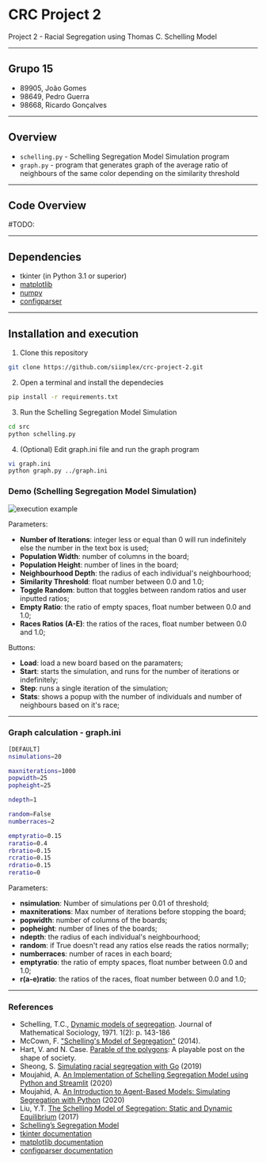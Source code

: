 # CRC Project 2
Project 2 - Racial Segregation using Thomas C. Schelling Model

---

## Grupo 15
- 89905, João Gomes
- 98649, Pedro Guerra
- 98668, Ricardo Gonçalves

---

## Overview

* `schelling.py` - Schelling Segregation Model Simulation program
* `graph.py` - program that generates graph of the average ratio of neighbours of the same color depending on the similarity threshold



---

## Code Overview

#TODO: 

---

## Dependencies
- tkinter (in Python 3.1 or superior)
- [matplotlib](https://pypi.org/project/matplotlib/)
- [numpy](https://pypi.org/project/numpy/)
- [configparser](https://pypi.org/project/configparser/)

---

## Installation and execution

1. Clone this repository

```bash
git clone https://github.com/siimplex/crc-project-2.git
```

2. Open a terminal and install the dependecies

```bash
pip install -r requirements.txt
```

3. Run the Schelling Segregation Model Simulation

```bash
cd src
python schelling.py
```

4. (Optional) Edit graph.ini file and run the graph program

```bash
vi graph.ini
python graph.py ../graph.ini
```

### Demo (Schelling Segregation Model Simulation)

![execution example](https://github.com/siimplex/crc-project-2/blob/main/demo.png "Program Window")

Parameters:

- **Number of Iterations**: integer less or equal than 0 will run indefinitely else the number in the text box is used;
- **Population Width**: number of columns in the board;
- **Population Height**: number of lines in the board;
- **Neighbourhood Depth**: the radius of each individual's neighbourhood;
- **Similarity Threshold**: float number between 0.0 and 1.0;
- **Toggle Random**: button that toggles between random ratios and user inputted ratios;
- **Empty Ratio**: the ratio of empty spaces, float number between 0.0 and 1.0;
- **Races Ratios (A-E)**: the ratios of the races, float number between 0.0 and 1.0;

Buttons:

- **Load**: load a new board based on the paramaters;
- **Start**: starts the simulation, and runs for the number of iterations or indefinitely;
- **Step**: runs a single iteration of the simulation;
- **Stats**: shows a popup with the number of individuals and number of neighbours based on it's race;

---

### Graph calculation - graph.ini 

```bash
[DEFAULT]
nsimulations=20

maxniterations=1000
popwidth=25
popheight=25

ndepth=1

random=False
numberraces=2

emptyratio=0.15
raratio=0.4
rbratio=0.15
rcratio=0.15
rdratio=0.15
reratio=0
```

Parameters:

- **nsimulation**: Number of simulations per 0.01 of threshold;
- **maxniterations**: Max number of iterations before stopping the board;
- **popwidth**: number of columns of the boards;
- **popheight**: number of lines of the boards;
- **ndepth**: the radius of each individual's neighbourhood;
- **random**: if True doesn't read any ratios else reads the ratios normally;
- **numberraces**: number of races in each board;
- **emptyratio**: the ratio of empty spaces, float number between 0.0 and 1.0;
- **r(a-e)ratio**: the ratios of the races, float number between 0.0 and 1.0;

---

### References
- Schelling, T.C., [Dynamic models of segregation](http://norsemathology.org/longa/classes/stuff/DynamicModelsOfSegregation.pdf). Journal of Mathematical Sociology, 1971. 1(2): p. 143-186
- McCown, F.  ["Schelling's Model of Segregation"](http://nifty.stanford.edu/2014/mccown-schelling-model-segregation/) (2014).
- Hart, V. and N. Case. [Parable of the polygons](https://ncase.me/polygons/): A playable post on the shape of society.
- Sheong, S. [Simulating racial segregation with Go](https://towardsdatascience.com/simulating-racial-segregation-with-go-6224c253a1d2) (2019)
- Moujahid, A. [An Implementation of Schelling Segregation Model using Python and Streamlit](http://adilmoujahid.com/posts/2020/05/streamlit-python-schelling/) (2020)
- Moujahid, A. [An Introduction to Agent-Based Models: Simulating Segregation with Python](https://www.binpress.com/simulating-segregation-with-python/) (2020)
- Liu, Y.T. [The Schelling Model of Segregation: Static and Dynamic Equilibrium](https://ytliu0.github.io/schelling/) (2017)
- [Schelling’s Segregation Model](https://python.quantecon.org/schelling.html)
- [tkinter documentation](https://docs.python.org/3/library/tkinter.html)
- [matplotlib documentation](https://matplotlib.org/3.3.3/contents.html)
- [configparser documentation](https://docs.python.org/3/library/configparser.html)